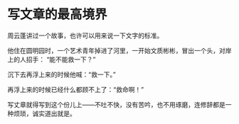 # 写文章的最高境界

周云蓬讲过一个故事，也许可以用来说一下文字的标准。 

他住在圆明园时，一个艺术青年掉进了河里，一开始文质彬彬，冒出一个头，对岸上的人招手： “能不能救一下？” 

沉下去再浮上来的时候他喊：“救一下。” 

再浮上来的时候已经什么都顾不上了：“救命啊！” 

写丈章就得写到这个份儿上——不吐不快，没有苦吟，也不用琢磨，连修辞都是一种烦琐，诚实道出就是。